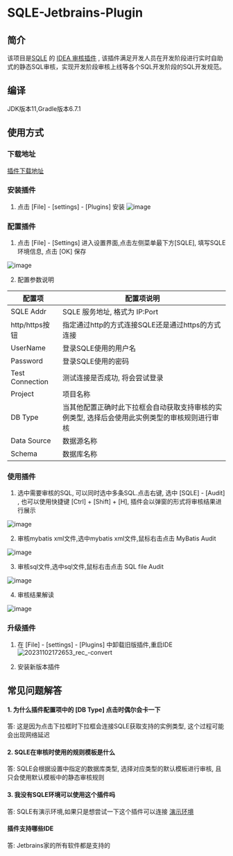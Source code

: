# SQLE-Jetbrains-Plugin

## 简介

该项目是[SQLE](https://github.com/actiontech/sqle)
的 [IDEA 审核插件](https://github.com/actiontech/sqle-jetbrains-plugin) ,
该插件满足开发人员在开发阶段进行实时自助式的静态SQL审核，实现开发阶段审核上线等各个SQL开发阶段的SQL开发规范。

## 编译

JDK版本11,Gradle版本6.7.1

## 使用方式

### 下载地址

[插件下载地址](https://github.com/actiontech/sqle-jetbrains-plugin/releases)

### 安装插件

1. 点击 [File] - [settings] - [Plugins] 安装
![image](https://github.com/actiontech/sqle-jetbrains-plugin/assets/63177450/1f6e99de-fb86-411e-879e-6a6159966c47)

### 配置插件
1. 点击 [File] - [Settings] 进入设置界面,点击左侧菜单最下方[SQLE], 填写SQLE环境信息, 点击 [OK] 保存

![image](https://github.com/actiontech/sqle-jetbrains-plugin/assets/63177450/99403440-fd98-4b4b-a6c1-d2a0077e74e7)

2. 配置参数说明

| 配置项             | 配置项说明                                            |
|-----------------|--------------------------------------------------|
| SQLE Addr       | SQLE 服务地址, 格式为 IP:Port                           |
| http/https按钮    | 指定通过http的方式连接SQLE还是通过https的方式连接                  |
| UserName        | 登录SQLE使用的用户名                                     |
| Password        | 登录SQLE使用的密码                                      |
| Test Connection | 测试连接是否成功, 将会尝试登录                                 |
| Project         | 项目名称                                             |
| DB Type         | 当其他配置正确时此下拉框会自动获取支持审核的实例类型, 选择后会使用此实例类型的审核规则进行审核 |
| Data Source     | 数据源名称                                            |
| Schema          | 数据库名称                                            |

### 使用插件
1. 选中需要审核的SQL, 可以同时选中多条SQL.点击右键, 选中 [SQLE] - [Audit] , 也可以使用快捷键 [Ctrl] + [Shift] + [H], 插件会以弹窗的形式将审核结果进行展示

![image](https://github.com/actiontech/sqle-jetbrains-plugin/assets/63177450/87b387bd-7c45-40a9-9683-135e065facb0)


2. 审核mybatis xml文件,选中mybatis xml文件,鼠标右击点击 MyBatis Audit

![image](https://github.com/actiontech/sqle-jetbrains-plugin/assets/63177450/05ca47bd-c6c8-41c2-b685-1952ba701212)


3. 审核sql文件,选中sql文件,鼠标右击点击 SQL file Audit

![image](https://github.com/actiontech/sqle-jetbrains-plugin/assets/63177450/4bb427a9-d209-475b-b000-cec75a07abba)


4. 审核结果解读

![image](https://github.com/actiontech/sqle-jetbrains-plugin/assets/63177450/b7b6a6e1-0857-42bd-9274-b56fb8448ca3)

### 升级插件

1. 在 [File] - [settings] - [Plugins] 中卸载旧版插件,重启IDE
   ![20231102172653_rec_-convert](https://github.com/actiontech/sqle-jetbrains-plugin/assets/63177450/7039da9d-3bc6-4a95-9123-6bb0c38cc802)
   
2. 安装新版本插件 

## 常见问题解答

#### 1. 为什么插件配置项中的 [DB Type] 点击时偶尔会卡一下

答: 这是因为点击下拉框时下拉框会连接SQLE获取支持的实例类型, 这个过程可能会出现网络延迟

#### 2. SQLE在审核时使用的规则模板是什么

答: SQLE会根据设置中指定的数据库类型, 选择对应类型的默认模板进行审核, 且只会使用默认模板中的静态审核规则

#### 3. 我没有SQLE环境可以使用这个插件吗

答: SQLE有演示环境,如果只是想尝试一下这个插件可以连接 [演示环境](https://actiontech.github.io/sqle-docs-cn/0.overview/1_online_demo.html)

#### 插件支持哪些IDE

答: Jetbrains家的所有软件都是支持的

